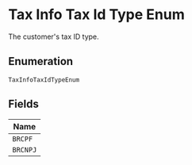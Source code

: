 
# Tax Info Tax Id Type Enum

The customer's tax ID type.

## Enumeration

`TaxInfoTaxIdTypeEnum`

## Fields

| Name |
|  --- |
| `BRCPF` |
| `BRCNPJ` |

